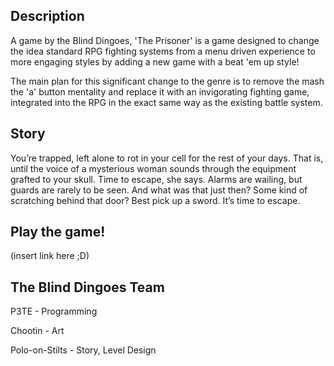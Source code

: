 ## Description
A game by the Blind Dingoes, 'The Prisoner' is a game designed to change the idea standard RPG fighting systems
from a menu driven experience to more engaging styles by adding a new game with a beat 'em up style!

The main plan for this significant change to the genre is to remove the mash the 'a' button mentality and replace
it with an invigorating fighting game, integrated into the RPG in the exact same way as the existing battle system.

## Story
You’re trapped, left alone to rot in your cell for the rest of your days. That is, until the voice of a mysterious woman sounds through the equipment grafted to your skull. Time to escape, she says. Alarms are wailing, but guards are rarely to be seen. And what was that just then? Some kind of scratching behind that door? Best pick up a sword. It’s time to escape.

## Play the game!
(insert link here ;D)

## The Blind Dingoes Team
P3TE - Programming

Chootin - Art

Polo-on-Stilts - Story, Level Design
